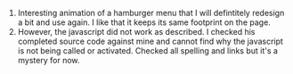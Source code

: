1. Interesting animation of a hamburger menu that I will defintitely redesign a bit and use again. I like that it keeps its same footprint on the page.
2. However, the javascript did not work as described. I checked his completed source code against mine and cannot find why the javascript is not being called or activated. Checked all spelling and links but it's a mystery for now. 
